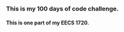 <h3> This is my 100 days of code challenge.</h3>
<p>
<h4> This is one part of my EECS 1720.</h4>
</P>
